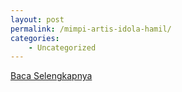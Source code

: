 ```yaml
---
layout: post
permalink: /mimpi-artis-idola-hamil/
categories:
    - Uncategorized
---
```


[Baca Selengkapnya](/08)